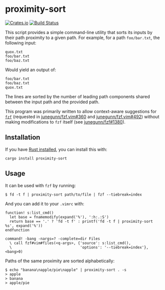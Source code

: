 # proximity-sort

[![Crates.io](https://img.shields.io/crates/v/proximity-sort.svg)](https://crates.io/crates/proximity-sort)
[![Build Status](https://travis-ci.org/jonhoo/proximity-sort.svg?branch=master)](https://travis-ci.org/jonhoo/proximity-sort)

This script provides a simple command-line utility that sorts its inputs
by their path proximity to a given path. For example, for a path
`foo/bar.txt`, the following input:

```
quox.txt
foo/bar.txt
foo/baz.txt
```

Would yield an output of:

```
foo/bar.txt
foo/baz.txt
quox.txt
```

The lines are sorted by the number of leading path components shared
between the input path and the provided path.

This program was primarily written to allow context-aware suggestions
for [`fzf`](https://github.com/junegunn/fzf) (requested in
[junegunn/fzf.vim#360](https://github.com/junegunn/fzf.vim/issues/360)
and
[junegunn/fzf.vim#492](https://github.com/junegunn/fzf.vim/issues/492))
without making modifications to `fzf` itself (see
[junegunn/fzf#1380](https://github.com/junegunn/fzf/pull/1380)).

## Installation

If you have [Rust installed](https://www.rust-lang.org/tools/install), you can
install this with:

```shell
cargo install proximity-sort
```

## Usage

It can be used with `fzf` by running:

```console
$ fd -t f | proximity-sort path/to/file | fzf --tiebreak=index
```

And you can add it to your `.vimrc` with:

```vim
function! s:list_cmd()
  let base = fnamemodify(expand('%'), ':h:.:S')
  return base == '.' ? 'fd -t f' : printf('fd -t f | proximity-sort %s', expand('%'))
endfunction

command! -bang -nargs=? -complete=dir Files
  \ call fzf#vim#files(<q-args>, {'source': s:list_cmd(),
  \                               'options': '--tiebreak=index'}, <bang>0)
```

Paths of the same proximity are sorted alphabetically:

```console
$ echo "banana\napple/pie\napple" | proximity-sort . -s
> apple
> banana
> apple/pie
```
